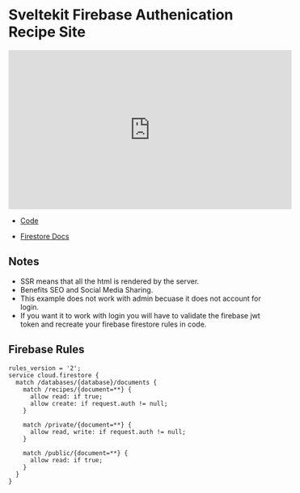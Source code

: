 # Sveltekit Firebase Authenication Recipe Site

<iframe width="560" height="315" src="https://www.youtube.com/embed/pQyXjoPVOs4" title="YouTube video player" frameborder="0" allow="accelerometer; autoplay; clipboard-write; encrypted-media; gyroscope; picture-in-picture" allowfullscreen></iframe>

- [Code](https://github.com/phptuts/firebase-sveltekit-recipe-site/tree/ssr-example)

- [Firestore Docs](https://firebase.google.com/docs/firestore/quickstart)

## Notes

- SSR means that all the html is rendered by the server.
- Benefits SEO and Social Media Sharing.
- This example does not work with admin becuase it does not account for login.
- If you want it to work with login you will have to validate the firebase jwt token and recreate your firebase firestore rules in code.

## Firebase Rules

```
rules_version = '2';
service cloud.firestore {
  match /databases/{database}/documents {
    match /recipes/{document=**} {
      allow read: if true;
      allow create: if request.auth != null;
    }

    match /private/{document=**} {
      allow read, write: if request.auth != null;
    }

    match /public/{document=**} {
      allow read: if true;
    }
  }
}
```
